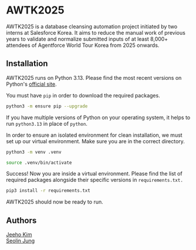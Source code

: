 # AWTK2025

AWTK2025 is a database cleansing automation project initiated by two interns at Salesforce Korea. It aims to reduce the manual work of previous years to validate and normalize submitted inputs of at least 8,000+ attendees of Agentforce World Tour Korea from 2025 onwards. 

## Installation

AWTK2025 runs on Python 3.13. Please find the most recent versions on Python's [official site](https://www.python.org/downloads/).  

You must have `pip` in order to download the required packages. 

```bash
python3 -m ensure pip --upgrade
```

If you have multiple versions of Python on your operating system, it helps to run `python3.13` in place of `python`. 

In order to ensure an isolated environment for clean installation, we must set up our virtual environment. Make sure you are in the correct directory. 

```bash
python3 -m venv .venv

source .venv/bin/activate
```

Success! Now you are inside a virtual environment. Please find the list of required packages alongside their specific versions in `requirements.txt.` 

```bash
pip3 install -r requirements.txt
```

AWTK2025 should now be ready to run. 

## Authors 
[Jeeho Kim](https://github.com/kimjooooo)  
[Seolin Jung](https://github.com/seolinjung)
